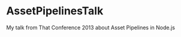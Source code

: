 AssetPipelinesTalk
==================

My talk from That Conference 2013 about Asset Pipelines in Node.js
